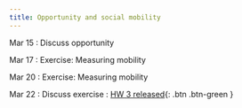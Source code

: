 ```yaml
---
title: Opportunity and social mobility
---
```


Mar 15 
 : Discuss opportunity

Mar 17 
 : Exercise: Measuring mobility
 
Mar 20 
 : Exercise: Measuring mobility
 
Mar 22 
 : Discuss exercise
: [HW 3 released](){: .btn .btn-green }
 